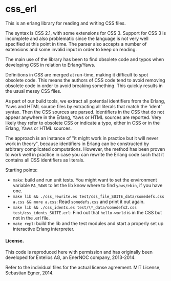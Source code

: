 css_erl
=======

This is an erlang library for reading and writing CSS files.

The syntax is CSS 2.1, with some extensions for CSS 3.
Support for CSS 3 is incomplete and also problematic since
the language is not very well specified at this point in time.
The parser also accepts a number of extensions and some invalid
input in order to keep on reading.

The main use of the library has been to find obsolete code
and typos when developing CSS in relation to Erlang/Yaws.

Definitions in CSS are merged at run-time, making it difficult
to spot obsolete code. This means the authors of CSS code tend
to avoid removing obsolete code in order to avoid breaking
something. This quickly results in the usual messy CSS files.

As part of our build tools, we extract all potential identifiers
from the Erlang, Yaws and HTML source files by extracting all
literals that match the 'ident' syntax. Then the CSS sources are
parsed. Identifiers in the CSS that do not appear anywhere in
the Erlang, Yaws or HTML sources are reported. Very likely they
refer to obsolete CSS or indicate a typo, either in CSS or in
the Erlang, Yaws or HTML sources.

The approach is an instance of "it might work in practice but
it will never work in theory", because identifiers in Erlang
can be constructed by arbitrary complicated computations.
However, the method has been proven to work well in practice
in case you can rewrite the Erlang code such that it contains
all CSS identifiers as literals.

Starting points:

* `make`: build and run unit tests. You might want to set the
  environment variable `PA_YAWS` to let the lib know where to
  find `yaws/ebin`, if you have one.
* `make lib && ./css_rewrite.es test/css_file_SUITE_data/somedefs.css a.css && more a.css`:
  Read `somedefs.css` and print it out again.
* `make lib && ./css_idents.es test/\*_data/somedefs2.css test/css_idents_SUITE.erl`:
  Find out that `hello-world` is in the CSS but not in the .erl file.
* `make repl`: build the lib and the test modules and start a properly set up interactive Erlang interpreter.

#### License.

This code is reproduced here with permission and has originally
been developed for Entelios AG, an EnerNOC company, 2013-2014.

Refer to the individual files for the actual license agreement.
MIT License, Sebastian Egner, 2014.

